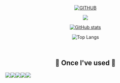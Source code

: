 <!--
**Leeyoonji23/Leeyoonji23** is a ✨ _special_ ✨ repository because its `README.md` (this file) appears on your GitHub profile.

Here are some ideas to get you started:

- 🔭 I’m currently working on ...
- 🌱 I’m currently learning ...
- 👯 I’m looking to collaborate on ...
- 🤔 I’m looking for help with ...
- 💬 Ask me about ...
- 📫 How to reach me: ...
- 😄 Pronouns: ...
- ⚡ Fun fact: ...
-->

<div align="center">

[![GITHUB](https://hits.seeyoufarm.com/api/count/incr/badge.svg?url=https%3A%2F%2Fgithub.com%2Fhyeeum0&count_bg=%23F29494&title_bg=%232F2E2E&icon=github.svg&icon_color=%23FFFFFF&title=GITHUB&edge_flat=false)](https://github.com/Leeyoonji23)

<a href="https://github.com/devxb/gitanimals">
  <img src="https://render.gitanimals.org/farms/Leeyoonji23"/>
</a>
  
[![GitHub stats](https://github-readme-stats.vercel.app/api?username=Leeyoonji23&include_all_commits=true&theme=nord&hide_border=true&count_private=true)](https://github.com/Leeyoonji23/github-readme-stats)

![Top Langs](https://github-readme-stats.vercel.app/api/top-langs/?username=Leeyoonji23&layout=compact)

<br>

    
## 🔨 Once I've used 🔨
<div style="display:flex; flex-direction:row;">
  <img src="https://img.shields.io/badge/GitHub-181717?style=flat-square&logo=GitHub&logoColor=white"/>
      <br>
    <img src="https://img.shields.io/badge/JavaScript-7F52FF?style=flat-square&logo=JavaScript&logoColor=white">
    <img src="https://img.shields.io/badge/React-3DDC84?style=flat-square&logo=React&logoColor=white">
    <img src="https://img.shields.io/badge/TypeScript-00599C?style=flat-square&logo=TypeScript&logoColor=white"/>
  <img src="https://img.shields.io/badge/Visual Studio-5C2D91?style=flat-square&logo=Visual Studio&logoColor=white"/>
    <br>
</div><br>
</div>
